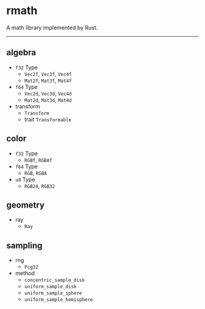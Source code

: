 # rmath

A math library implemented by Rust.

---

## algebra

- `f32` Type
  - `Vec2f`, `Vec3f`, `Vec4f`
  - `Mat2f`, `Mat3f`, `Mat4f`
- `f64` Type
  - `Vec2d`, `Vec3d`, `Vec4d`
  - `Mat2d`, `Mat3d`, `Mat4d`
- transform
  - `Transform`
  - trait `Transformable`

## color

- `f32` Type
  - `RGBf`, `RGBAf`
- `f64` Type
  - `RGB`, `RGBA`
- `u8` Type
  - `RGB24`, `RGB32`

## geometry

- ray
  - `Ray`

## sampling

- rng
  - `Pcg32`
- method
  - `concentric_sample_disk`
  - `uniform_sample_disk`
  - `uniform_sample_sphere`
  - `uniform_sample_hemisphere`
